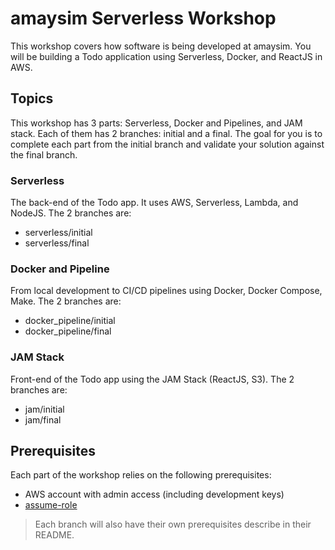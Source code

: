 # amaysim Serverless Workshop

This workshop covers how software is being developed at amaysim. You will be building a Todo application using Serverless, Docker, and ReactJS in AWS.

## Topics

This workshop has 3 parts: Serverless, Docker and Pipelines, and JAM stack. Each of them has 2 branches: initial and a final. The goal for you is to complete each part from the initial branch and validate your solution against the final branch.

### Serverless

The back-end of the Todo app. It uses AWS, Serverless, Lambda, and NodeJS. The 2 branches are:

- serverless/initial
- serverless/final

### Docker and Pipeline

From local development to CI/CD pipelines using Docker, Docker Compose, Make. The 2 branches are:

- docker_pipeline/initial
- docker_pipeline/final

### JAM Stack

Front-end of the Todo app using the JAM Stack (ReactJS, S3). The 2 branches are:

- jam/initial
- jam/final

## Prerequisites

Each part of the workshop relies on the following prerequisites:

- AWS account with admin access (including development keys)
- [assume-role](https://github.com/remind101/assume-role)

> Each branch will also have their own prerequisites describe in their README.